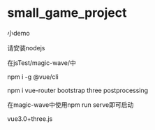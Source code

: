 # small_game_project
小demo

请安装nodejs

在jsTest/magic-wave/中

npm i -g @vue/cli

npm i vue-router bootstrap three postprocessing

在magic-wave中使用npm run serve即可启动

vue3.0+three.js
